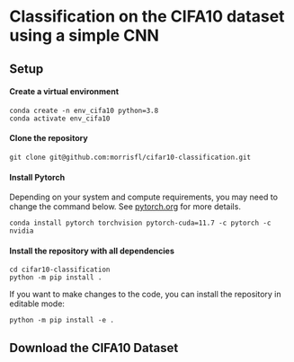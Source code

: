 # Classification on the CIFA10 dataset using a simple CNN
## Setup
#### Create a virtual environment
```
conda create -n env_cifa10 python=3.8
conda activate env_cifa10
```
#### Clone the repository
```
git clone git@github.com:morrisfl/cifar10-classification.git
```
#### Install Pytorch
Depending on your system and compute requirements, you may need to change the command below. See [pytorch.org](https://pytorch.org/get-started/locally/) for more details.
```
conda install pytorch torchvision pytorch-cuda=11.7 -c pytorch -c nvidia
```
#### Install the repository with all dependencies
```
cd cifar10-classification
python -m pip install .
```
If you want to make changes to the code, you can install the repository in editable mode:
```
python -m pip install -e .
```
## Download the CIFA10 Dataset

